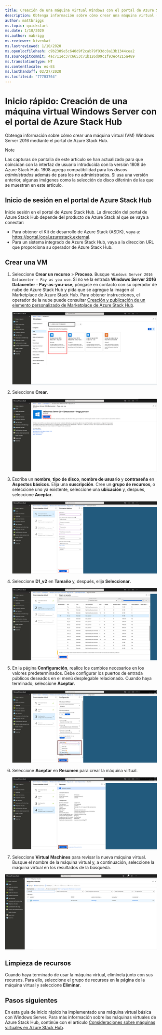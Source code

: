 ```yaml
---
title: Creación de una máquina virtual Windows con el portal de Azure Stack Hub
description: Obtenga información sobre cómo crear una máquina virtual (VM) Windows Server 2016 mediante el portal de Azure Stack Hub.
author: mattbriggs
ms.topic: quickstart
ms.date: 1/10/2020
ms.author: mabrigg
ms.reviewer: kivenkat
ms.lastreviewed: 1/10/2020
ms.openlocfilehash: c9b2309e5c640d9f2cab79f93dc8a13b1344cea2
ms.sourcegitcommit: 4ac711ec37c6653c71b126d09c1f93ec4215a489
ms.translationtype: HT
ms.contentlocale: es-ES
ms.lasthandoff: 02/27/2020
ms.locfileid: "77703764"
---
```

# <a name="quickstart-create-a-windows-server-vm-with-the-azure-stack-hub-portal"></a>Inicio rápido: Creación de una máquina virtual Windows Server con el portal de Azure Stack Hub

Obtenga información sobre cómo crear una máquina virtual (VM) Windows Server 2016 mediante el portal de Azure Stack Hub.

> [!NOTE]  
> Las capturas de pantalla de este artículo se han actualizado para que coincidan con la interfaz de usuario introducida con la versión 1808 de Azure Stack Hub. 1808 agrega compatibilidad para los *discos administrados* además de para los no administrados. Si usa una versión anterior, algunas imágenes como la selección de disco diferirán de las que se muestran en este artículo.  


## <a name="sign-in-to-the-azure-stack-hub-portal"></a>Inicio de sesión en el portal de Azure Stack Hub

Inicie sesión en el portal de Azure Stack Hub. La dirección del portal de Azure Stack Hub depende del producto de Azure Stack al que se vaya a conectar:

* Para obtener el Kit de desarrollo de Azure Stack (ASDK), vaya a: https://portal.local.azurestack.external.
* Para un sistema integrado de Azure Stack Hub, vaya a la dirección URL que proporciona su operador de Azure Stack Hub.

## <a name="create-a-vm"></a>Crear una VM

1. Seleccione **Crear un recurso** > **Proceso**. Busque` Windows Server 2016 Datacenter – Pay as you use`.
    Si no ve la entrada **Windows Server 2016 Datacenter - Pay-as-you-use**, póngase en contacto con su operador de nube de Azure Stack Hub y pida que se agregue la imagen al Marketplace de Azure Stack Hub. Para obtener instrucciones, el operador de la nube puede consultar [Creación y publicación de un elemento personalizado de Marketplace de Azure Stack Hub](../operator/azure-stack-create-and-publish-marketplace-item.md).

    ![Windows Server 2016 Datacenter – Pay as you use](./media/azure-stack-quick-windows-portal/image1.png)

1. Seleccione **Crear**.

    ![Creación de un recurso](./media/azure-stack-quick-windows-portal/image2.png)

1. Escriba un **nombre**, **tipo de disco**, **nombre de usuario** y **contraseña** en **Aspectos básicos**. Elija una **suscripción**. Cree un **grupo de recursos**, o seleccione uno ya existente, seleccione una **ubicación** y, después, seleccione **Aceptar**.

    ![Creación de una máquina virtual: Aspectos básicos](./media/azure-stack-quick-windows-portal/image3.png)

1. Seleccione **D1_v2** en **Tamaño** y, después, elija **Seleccionar**.

    ![Creación de una máquina virtual: Tamaño](./media/azure-stack-quick-windows-portal/image4.png)

1. En la página **Configuración**, realice los cambios necesarios en los valores predeterminados. Debe configurar los puertos de entrada públicos deseados en el menú desplegable relacionado. Cuando haya terminado, seleccione **Aceptar**.

    ![Creación de una máquina virtual: Configuración](./media/azure-stack-quick-windows-portal/image5.png)

1. Seleccione **Aceptar** en **Resumen** para crear la máquina virtual.

    ![Creación de una máquina virtual: Resumen](./media/azure-stack-quick-windows-portal/image6.png)

1. Seleccione **Virtual Machines** para revisar la nueva máquina virtual. Busque el nombre de la máquina virtual y, a continuación, seleccione la máquina virtual en los resultados de la búsqueda.

![Creación de una máquina virtual: Búsqueda de máquinas virtuales](./media/azure-stack-quick-windows-portal/image7.png)

## <a name="clean-up-resources"></a>Limpieza de recursos

Cuando haya terminado de usar la máquina virtual, elimínela junto con sus recursos. Para ello, seleccione el grupo de recursos en la página de la máquina virtual y seleccione **Eliminar**.

## <a name="next-steps"></a>Pasos siguientes

En esta guía de inicio rápido ha implementado una máquina virtual básica con Windows Server. Para más información sobre las máquinas virtuales de Azure Stack Hub, continúe con el artículo [Consideraciones sobre máquinas virtuales en Azure Stack Hub](azure-stack-vm-considerations.md).
